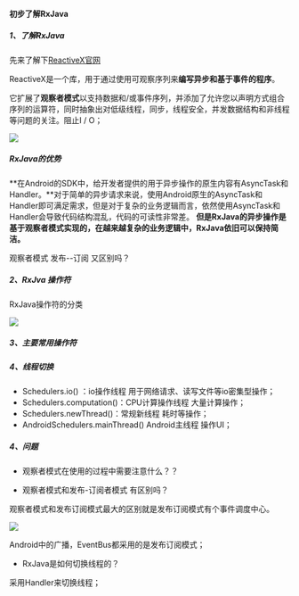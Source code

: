 #### 初步了解RxJava

##### 1、了解RxJava 

先来了解下[ReactiveX官网]([http://reactivex.io/](http://reactivex.io/)) 

ReactiveX是一个库，用于通过使用可观察序列来**编写异步和基于事件的程序**。

它扩展了**观察者模式**以支持数据和/或事件序列，并添加了允许您以声明方式组合序列的运算符，同时抽象出对低级线程，同步，线程安全，并发数据结构和非线程等问题的关注。阻止I / O；

![](/Users/mac/Desktop/APPTest/RxJavaDemo/share/ReactiveX.png)



##### RxJava的优势

**在Android的SDK中，给开发者提供的用于异步操作的原生内容有AsyncTask和Handler。**对于简单的异步请求来说，使用Android原生的AsyncTask和Handler即可满足需求，但是对于复杂的业务逻辑而言，依然使用AsyncTask和Handler会导致代码结构混乱，代码的可读性非常差。
 **但是RxJava的异步操作是基于观察者模式实现的，在越来越复杂的业务逻辑中，RxJava依旧可以保持简洁。**

观察者模式  发布--订阅  又区别吗？



#####  2、RxJva 操作符

RxJava操作符的分类

![](/Users/mac/Desktop/APPTest/RxJavaDemo/share/RxJava操作符.png)

##### 3、主要常用操作符







##### 4、线程切换

- Schedulers.io() ：io操作线程  用于网络请求、读写文件等io密集型操作；
- Schedulers.computation()：CPU计算操作线程   大量计算操作；
- Schedulers.newThread()：常规新线程  耗时等操作；
- AndroidSchedulers.mainThread()   Android主线程   操作UI；



##### 4、问题

- 观察者模式在使用的过程中需要注意什么？？



- 观察者模式和发布-订阅者模式 有区别吗？

观察者模式和发布订阅模式最大的区别就是发布订阅模式有个事件调度中心。

![](/Users/mac/Desktop/APPTest/RxJavaDemo/share/观察者和发布订阅者的区别.png)

Android中的广播，EventBus都采用的是发布订阅模式；



- RxJava是如何切换线程的？

采用Handler来切换线程；

